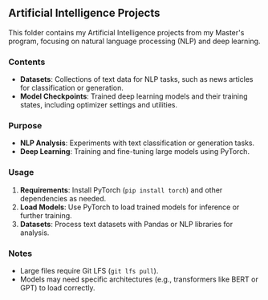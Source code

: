## Artificial Intelligence Projects

This folder contains my Artificial Intelligence projects from my Master's program, focusing on natural language processing (NLP) and deep learning.

### Contents
- **Datasets**: Collections of text data for NLP tasks, such as news articles for classification or generation.
- **Model Checkpoints**: Trained deep learning models and their training states, including optimizer settings and utilities.

### Purpose
- **NLP Analysis**: Experiments with text classification or generation tasks.
- **Deep Learning**: Training and fine-tuning large models using PyTorch.

### Usage
1. **Requirements**: Install PyTorch (`pip install torch`) and other dependencies as needed.
2. **Load Models**: Use PyTorch to load trained models for inference or further training.
3. **Datasets**: Process text datasets with Pandas or NLP libraries for analysis.

### Notes
- Large files require Git LFS (`git lfs pull`).
- Models may need specific architectures (e.g., transformers like BERT or GPT) to load correctly.
